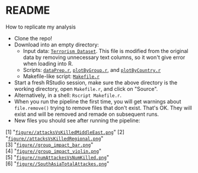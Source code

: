 README
========================================================



How to replicate my analysis

  * Clone the repo!
  * Download into an empty directory:
    - Input data: [`Terrorism Dataset`](data/clean_globalterrorismdb_1012dist.tsv). This file is modified from the original data by removing unnecessary text columns, so it won't give error when loading into R.
    - Scripts: [`dataPrep.r`](dataPrep.r), [`plotByGroup.r`](plotByGroup.r), and [`plotByCountry.r`](plotByCountry.r)
    - Makefile-like script: [`Makefile.r`](Makefile.r)
  * Start a fresh RStudio session, make sure the above directory is the working directory, open `Makefile.r`, and click on "Source".
  * Alternatively, in a shell: `Rscript Makefile.r`.
  * When you run the pipeline the first time, you will get warnings about `file.remove()` trying to remove files that don't exist. That's OK. They will exist and will be removed and remade on subsequent runs.
  * New files you should see after running the pipeline:
  
[1] "[`figure//attacksVsKilledMiddleEast.png`](figure//attacksVsKilledMiddleEast.png)"
[2] "[`figure//attacksVsKilledRegional.png`](figure//attacksVsKilledRegional.png)"    
[3] "[`figure//group_impact_bar.png`](figure//group_impact_bar.png)"                  
[4] "[`figure//group_impact_violin.png`](figure//group_impact_violin.png)"            
[5] "[`figure//numAttackesVsNumKilled.png`](figure//numAttackesVsNumKilled.png)"      
[6] "[`figure//SouthAsiaTotalAttackes.png`](figure//SouthAsiaTotalAttackes.png)"      

  
